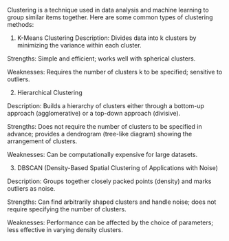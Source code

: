 Clustering is a technique used in data analysis and machine learning to group similar items together. Here are some common types of clustering methods:

1. K-Means Clustering
Description: Divides data into k clusters by minimizing the variance within each cluster.

Strengths: Simple and efficient; works well with spherical clusters.

Weaknesses: Requires the number of clusters k to be specified; sensitive to outliers.

2. Hierarchical Clustering
   
Description: Builds a hierarchy of clusters either through a bottom-up approach (agglomerative) or a top-down approach (divisive).

Strengths: Does not require the number of clusters to be specified in advance; provides a dendrogram (tree-like diagram) showing the arrangement of clusters.

Weaknesses: Can be computationally expensive for large datasets.

3. DBSCAN (Density-Based Spatial Clustering of Applications with Noise)
   
Description: Groups together closely packed points (density) and marks outliers as noise.

Strengths: Can find arbitrarily shaped clusters and handle noise; does not require specifying the number of clusters.

Weaknesses: Performance can be affected by the choice of parameters; less effective in varying density clusters.
